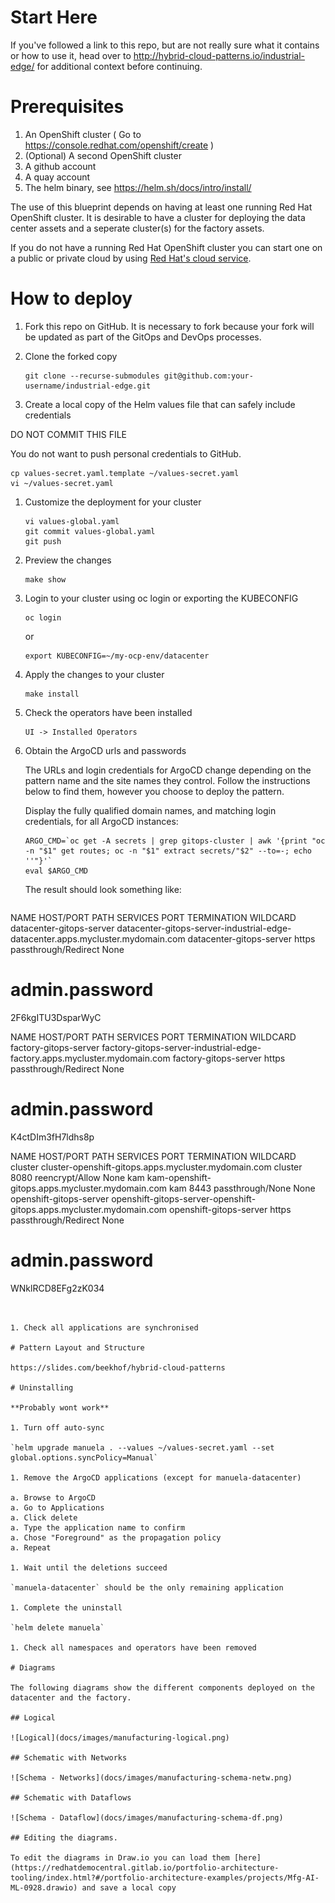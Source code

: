 # Start Here

If you've followed a link to this repo, but are not really sure what it contains
or how to use it, head over to http://hybrid-cloud-patterns.io/industrial-edge/ 
for additional context before continuing. 

# Prerequisites

1. An OpenShift cluster ( Go to https://console.redhat.com/openshift/create )
1. (Optional) A second OpenShift cluster
1. A github account
1. A quay account
1. The helm binary, see https://helm.sh/docs/intro/install/ 

The use of this blueprint depends on having at least one running Red Hat
OpenShift cluster. It is desirable to have a cluster for deploying the data
center assets and a seperate cluster(s) for the factory assets.

If you do not have a running Red Hat OpenShift cluster you can start one on a
public or private cloud by using [Red Hat's cloud
service](https://console.redhat.com/openshift/create).

# How to deploy

1. Fork this repo on GitHub. It is necessary to fork because your fork will be updated as part of the GitOps and DevOps processes.

1. Clone the forked copy

   ```
   git clone --recurse-submodules git@github.com:your-username/industrial-edge.git
   ```

1. Create a local copy of the Helm values file that can safely include credentials

  DO NOT COMMIT THIS FILE
  
  You do not want to push personal credentials to GitHub.
   ```
   cp values-secret.yaml.template ~/values-secret.yaml
   vi ~/values-secret.yaml
   ```

1. Customize the deployment for your cluster

   ```
   vi values-global.yaml
   git commit values-global.yaml
   git push
   ```

1. Preview the changes
   ```
   make show
   ```

1. Login to your cluster using oc login or exporting the KUBECONFIG

   ```
   oc login
   ```

   or 
   
   ```
   export KUBECONFIG=~/my-ocp-env/datacenter
   ```

1. Apply the changes to your cluster

   ```
   make install
   ```
   
1. Check the operators have been installed 

   ```
   UI -> Installed Operators
   ```

1. Obtain the ArgoCD urls and passwords

   The URLs and login credentials for ArgoCD change depending on the pattern
   name and the site names they control.  Follow the instructions below to find
   them, however you choose to deploy the pattern.

   Display the fully qualified domain names, and matching login credentials, for
   all ArgoCD instances:

   ```
   ARGO_CMD=`oc get -A secrets | grep gitops-cluster | awk '{print "oc -n "$1" get routes; oc -n "$1" extract secrets/"$2" --to=-; echo ''"}'`
   eval $ARGO_CMD
   ```

   The result should look something like:

   ```
NAME                       HOST/PORT                                                                                         PATH   SERVICES                   PORT    TERMINATION            WILDCARD
datacenter-gitops-server   datacenter-gitops-server-industrial-edge-datacenter.apps.mycluster.mydomain.com          datacenter-gitops-server   https   passthrough/Redirect   None
# admin.password
2F6kgITU3DsparWyC

NAME                    HOST/PORT                                                                                   PATH   SERVICES                PORT    TERMINATION            WILDCARD
factory-gitops-server   factory-gitops-server-industrial-edge-factory.apps.mycluster.mydomain.com          factory-gitops-server   https   passthrough/Redirect   None
# admin.password
K4ctDIm3fH7ldhs8p

NAME                      HOST/PORT                                                                              PATH   SERVICES                  PORT    TERMINATION            WILDCARD
cluster                   cluster-openshift-gitops.apps.mycluster.mydomain.com                          cluster                   8080    reencrypt/Allow        None
kam                       kam-openshift-gitops.apps.mycluster.mydomain.com                              kam                       8443    passthrough/None       None
openshift-gitops-server   openshift-gitops-server-openshift-gitops.apps.mycluster.mydomain.com          openshift-gitops-server   https   passthrough/Redirect   None
# admin.password
WNklRCD8EFg2zK034
   ```


1. Check all applications are synchronised

# Pattern Layout and Structure

https://slides.com/beekhof/hybrid-cloud-patterns

# Uninstalling

**Probably wont work**

1. Turn off auto-sync

   `helm upgrade manuela . --values ~/values-secret.yaml --set global.options.syncPolicy=Manual`

1. Remove the ArgoCD applications (except for manuela-datacenter)

   a. Browse to ArgoCD
   a. Go to Applications
   a. Click delete
   a. Type the application name to confirm
   a. Chose "Foreground" as the propagation policy
   a. Repeat

1. Wait until the deletions succeed

   `manuela-datacenter` should be the only remaining application

1. Complete the uninstall

   `helm delete manuela`

1. Check all namespaces and operators have been removed

# Diagrams

The following diagrams show the different components deployed on the datacenter and the factory.

## Logical

![Logical](docs/images/manufacturing-logical.png)

## Schematic with Networks

![Schema - Networks](docs/images/manufacturing-schema-netw.png)

## Schematic with Dataflows

![Schema - Dataflow](docs/images/manufacturing-schema-df.png)

## Editing the diagrams.

To edit the diagrams in Draw.io you can load them [here](https://redhatdemocentral.gitlab.io/portfolio-architecture-tooling/index.html?#/portfolio-architecture-examples/projects/Mfg-AI-ML-0928.drawio) and save a local copy
